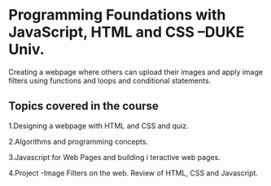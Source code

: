 # Programming Foundations with JavaScript, HTML and CSS –DUKE Univ.
Creating a webpage where others can upload their images and apply image filters using functions and loops and conditional statements.

## Topics covered in the course

1.Designing a webpage with HTML and CSS and quiz.

2.Algorithms and programming concepts.

3.Javascript for Web Pages and building i teractive web pages.

4.Project -Image Filters on the web. Review of HTML, CSS and Javascript.

